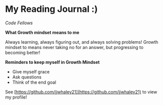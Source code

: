 # My Reading Journal :) 
*Code Fellows*

**What Growth mindset means to me**

Always learning, always figuring out, and always solving problems! Growth mindset to means never taking no for an answer, but progressing to becoming better!

**Reminders to keep myself in Growth Mindset**

- Give myself grace
- Ask questions
- Think of the end goal

See [https://github.com/jjwhaley21](https://github.com/jjwhaley21) to view my profile!
